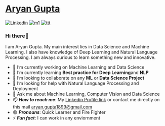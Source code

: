 # [Aryan Gupta](https://github.com/aryanGupta-pro)

[![Linkedin](https://user-images.githubusercontent.com/70915083/93156727-567be700-f726-11ea-8721-146e900c0c42.png)](https://www.linkedin.com/in/aryan-gupta-b61556159/)           [![m1](https://user-images.githubusercontent.com/70915083/93156790-7ad7c380-f726-11ea-9499-61584d92b840.png)](https://mail.google.com/mail/u/0/?tab=rm1#inbox)                     [![ttt](https://user-images.githubusercontent.com/70915083/93156849-9a6eec00-f726-11ea-975a-14884d9b04ca.png)](https://twitter.com/Twitterref_src=twsrc%5Egoogle%7Ctwcamp%5Eserp%7Ctwgr%5Eauthor)
### Hi there:wave:
 I am Aryan Gupta. My main interest lies in Data Science and Machine Learning. I also have knowledge of Deep Learning and Natural Language Processing. I am always curious to learn something new and innovative.

- 🔭 I’m currently working on Machine Learning and Data Science
- 🌱 I’m currently learning **Best practice for Deep Learning**and **NLP**
- 👯 I’m looking to collaborate on any **ML** or **Data Science Project** 
- 🤔 I’m looking for help with Natural Language Processing and Deployment
- 💬 Ask me about Machine Learning, Computer Vision and Data Science
- 📫 ***How to reach me***: My [Linkedin Profile link](https://www.linkedin.com/in/aryan-gupta-b61556159/) or contact me directly on this mail [aryan.gupta1899@gmail.com](https://mail.google.com/mail/u/0/?tab=rm1#inbox)
- 😄 ***Pronouns***: Quick Learner and Fire Fighter
- ⚡ ***Fun fact***: I can work in any enviornment
